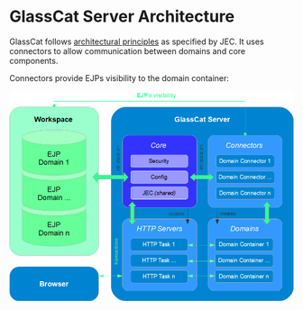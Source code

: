 # GlassCat Server Architecture

GlassCat follows [architectural principles](./docs/reference/jec-spec/jec-projects-architecture) as specified by JEC. It uses connectors to allow communication between domains and core components. 

Connectors provide EJPs visibility to the domain container:

![GlassCat Server Architecture](https://raw.githubusercontent.com/jec-project/jec-wiki-content/master/resources/assets/dist/glasscat/glasscat-architecture.png "GlassCat Server Architecture")